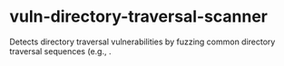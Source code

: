 # vuln-directory-traversal-scanner
Detects directory traversal vulnerabilities by fuzzing common directory traversal sequences (e.g., .
